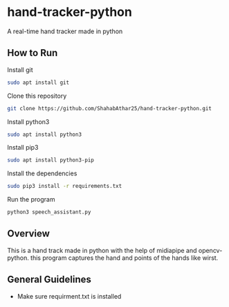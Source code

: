 # hand-tracker-python

A real-time hand tracker made in python

## How to Run

Install git

```bash
sudo apt install git
```

Clone this repository

```bash
git clone https://github.com/ShahabAthar25/hand-tracker-python.git
```

Install python3

```bash
sudo apt install python3
```

Install pip3

```bash
sudo apt install python3-pip
```

Install the dependencies

```bash
sudo pip3 install -r requirements.txt
```

Run the program

```bash
python3 speech_assistant.py
```

## Overview

This is a hand track made in python with the help of midiapipe and opencv-python. this program captures the hand and points of the hands like wirst.

## General Guidelines

- Make sure requirment.txt is installed
